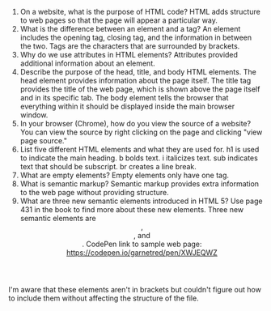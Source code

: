 1. On a website, what is the purpose of HTML code? HTML adds structure to web pages so that the page will appear a particular way.  
2. What is the difference between an element and a tag? An element includes the opening tag, closing tag, and the information in between the two. Tags are the characters that are surrounded by brackets.
3. Why do we use attributes in HTML elements? Attributes provided additional information about an element.
4. Describe the purpose of the head, title, and body HTML elements. The head element provides information about the page itself. The title tag provides the title of the web page, which is shown above the page itself and in its specific tab. The body element tells the browser that everything within it should be displayed inside the main browser window.
5. In your browser (Chrome), how do you view the source of a website? You can view the source by right clicking on the page and clicking "view page source."
6. List five different HTML elements and what they are used for.
h1 is used to indicate the main heading.
b bolds text.
i italicizes text.
sub indicates text that should be subscript.
br creates a line break.
7. What are empty elements? Empty elements only have one tag.
8. What is semantic markup? Semantic markup provides extra information to the web page without providing structure.
9. What are three new semantic elements introduced in HTML 5? Use page 431 in the book to find more about these new elements.
Three new semantic elements are <header>, <figcaption>, and <section>.
CodePen link to sample web page: https://codepen.io/garnetred/pen/XWJEQWZ

I'm aware that these elements aren't in brackets but couldn't figure out how to include them without affecting the structure of the file.
